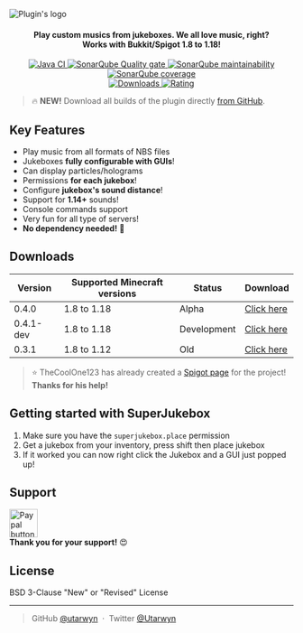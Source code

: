 ![Plugin's logo](https://i.imgur.com/bZC1wDi.png)

<h4 align="center">
Play custom musics from jukeboxes. We all love music, right?
<br>
Works with Bukkit/Spigot 1.8 to 1.18!
</h4>

<p align="center">
    <a href="https://github.com/utarwyn/SuperJukebox/actions">
        <img src="https://github.com/utarwyn/SuperJukebox/workflows/Java%20Integration/badge.svg" alt="Java CI">
    </a>
    <a href="https://sonarcloud.io/dashboard?id=fr.utarwyn.superjukebox">
        <img src="https://sonarcloud.io/api/project_badges/measure?project=fr.utarwyn.superjukebox&metric=alert_status" alt="SonarQube Quality gate">
    </a>
    <a href="https://sonarcloud.io/dashboard?id=fr.utarwyn.superJukebox">
        <img src="https://sonarcloud.io/api/project_badges/measure?project=fr.utarwyn.superjukebox&metric=sqale_rating" alt="SonarQube maintainability">
    </a>
    <a href="https://sonarcloud.io/component_measures?id=fr.utarwyn.superJukebox&metric=coverage">
        <img src="https://sonarcloud.io/api/project_badges/measure?project=fr.utarwyn.superjukebox&metric=coverage" alt="SonarQube coverage">
    </a>
    <br>
    <a href="https://www.spigotmc.org/resources/62293/">
        <img src="https://img.shields.io/badge/dynamic/json.svg?label=Downloads&colorB=orange&query=$.downloads&uri=https%3A%2F%2Fapi.spiget.org%2Fv2%2Fresources%2F62293" alt="Downloads">
    </a>
    <a href="https://www.spigotmc.org/resources/62293/">
        <img src="https://img.shields.io/badge/dynamic/json.svg?label=Global%20rating&colorB=blue&query=$.rating.average&uri=https%3A%2F%2Fapi.spiget.org%2Fv2%2Fresources%2F62293" alt="Rating">
    </a>
</p>

> :fire: **NEW!** Download all builds of the plugin
> directly [from GitHub](https://github.com/utarwyn/SuperJukebox#downloads).

## Key Features

- Play music from all formats of NBS files
- Jukeboxes **fully configurable with GUIs**!
- Can display particles/holograms
- Permissions **for each jukebox**!
- Configure **jukebox's sound distance**!
- Support for **1.14+** sounds!
 - Console commands support
 - Very fun for all type of servers!
 - **No dependency needed!** :tada:

## Downloads

| Version   | Supported Minecraft versions | Status      | Download                                                                                  |
|-----------|------------------------------|-------------|-------------------------------------------------------------------------------------------|
| 0.4.0     | 1.8 to 1.18                  | Alpha       | [Click here](https://utarwyn.fr/projects/SuperJukebox/SuperJukebox-0.4.0.jar)             |
| 0.4.1-dev | 1.8 to 1.18                  | Development | [Click here](https://utarwyn.fr/projects/SuperJukebox/SuperJukebox-0.4.1-SNAPSHOT.jar)    |
| 0.3.1     | 1.8 to 1.12                  | Old         | [Click here](https://www.spigotmc.org/resources/superjukebox-your-mc-music-player.62293/) |

> :star: TheCoolOne123 has already created
> a [Spigot page](https://www.spigotmc.org/resources/superjukebox-added-a-discord.62293/) for the project! **Thanks for
his help!**

## Getting started with SuperJukebox

1. Make sure you have the `superjukebox.place` permission
2. Get a jukebox from your inventory, press shift then place jukebox
3. If it worked you can now right click the Jukebox and a GUI just popped up!

## Support
 
 <a href="https://www.paypal.me/utarwyn" target="_blank"><img src="https://i.imgur.com/ADDI2kk.png" height="50" alt="Paypal button"/></a> \
**Thank you for your support!** :heart_eyes:

## License

BSD 3-Clause "New" or "Revised" License

---

> GitHub [@utarwyn](https://github.com/utarwyn) &nbsp;&middot;&nbsp;
> Twitter [@Utarwyn](https://twitter.com/Utarwyn)
